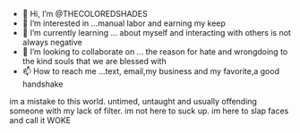 - 👋 Hi, I’m @THECOLOREDSHADES
- 👀 I’m interested in ...manual labor and earning my keep
- 🌱 I’m currently learning ... about myself and interacting with others is not always negative
- 💞️ I’m looking to collaborate on ... the reason for hate and wrongdoing to the kind souls that we are blessed with
- 📫 How to reach me ...text, email,my business and my favorite,a good handshake

<!---
THECOLOREDSHADES/THECOLOREDSHADES is a ✨ special ✨ repository because its `README.md` (this file) appears on your GitHub profile.
You can click the Preview link to take a look at your changes.
--->
im a mistake to this world. untimed, untaught and usually offending someone with my lack of filter. im not here to suck up. im here to slap faces and call it WOKE
